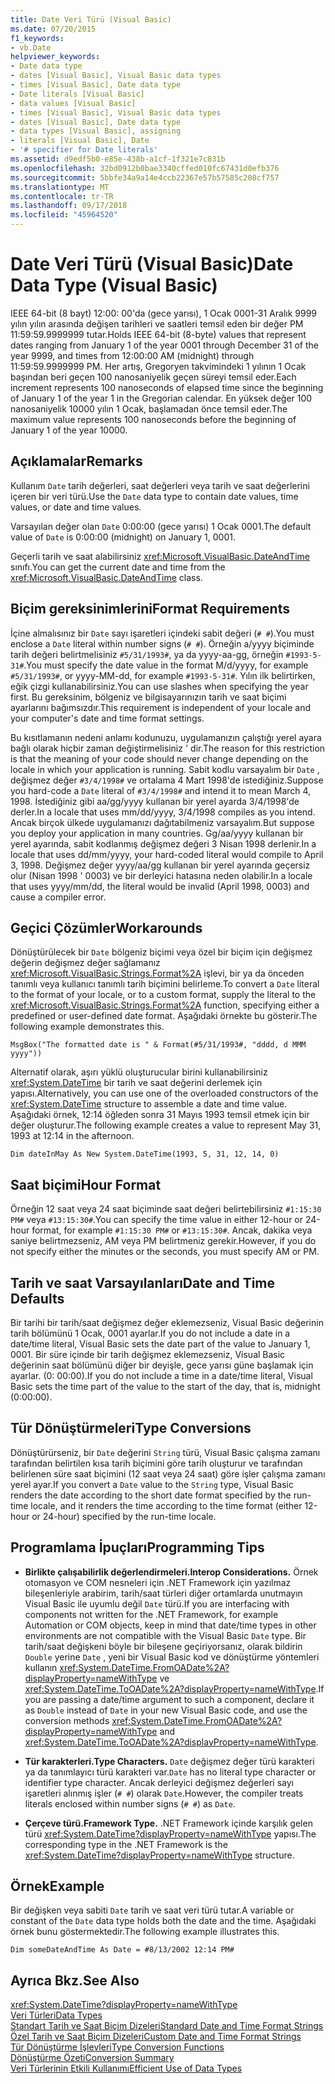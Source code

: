 ```yaml
---
title: Date Veri Türü (Visual Basic)
ms.date: 07/20/2015
f1_keywords:
- vb.Date
helpviewer_keywords:
- Date data type
- dates [Visual Basic], Visual Basic data types
- times [Visual Basic], Date data type
- Date literals [Visual Basic]
- data values [Visual Basic]
- times [Visual Basic], Visual Basic data types
- dates [Visual Basic], Date data type
- data types [Visual Basic], assigning
- literals [Visual Basic], Date
- '# specifier for Date literals'
ms.assetid: d9edf5b0-e85e-438b-a1cf-1f321e7c831b
ms.openlocfilehash: 32bd0912b0bae3340cffed010fc67431d0efb376
ms.sourcegitcommit: 5bbfe34a9a14e4ccb22367e57b57585c208cf757
ms.translationtype: MT
ms.contentlocale: tr-TR
ms.lasthandoff: 09/17/2018
ms.locfileid: "45964520"
---
```

# <a name="date-data-type-visual-basic"></a><span data-ttu-id="be8f9-102">Date Veri Türü (Visual Basic)</span><span class="sxs-lookup"><span data-stu-id="be8f9-102">Date Data Type (Visual Basic)</span></span>
<span data-ttu-id="be8f9-103">IEEE 64-bit (8 bayt) 12:00: 00'da (gece yarısı), 1 Ocak 0001-31 Aralık 9999 yılın yılın arasında değişen tarihleri ve saatleri temsil eden bir değer PM 11:59:59.9999999 tutar.</span><span class="sxs-lookup"><span data-stu-id="be8f9-103">Holds IEEE 64-bit (8-byte) values that represent dates ranging from January 1 of the year 0001 through December 31 of the year 9999, and times from 12:00:00 AM (midnight) through 11:59:59.9999999 PM.</span></span> <span data-ttu-id="be8f9-104">Her artış, Gregoryen takvimindeki 1 yılının 1 Ocak başından beri geçen 100 nanosaniyelik geçen süreyi temsil eder.</span><span class="sxs-lookup"><span data-stu-id="be8f9-104">Each increment represents 100 nanoseconds of elapsed time since the beginning of January 1 of the year 1 in the Gregorian calendar.</span></span> <span data-ttu-id="be8f9-105">En yüksek değer 100 nanosaniyelik 10000 yılın 1 Ocak, başlamadan önce temsil eder.</span><span class="sxs-lookup"><span data-stu-id="be8f9-105">The maximum value represents 100 nanoseconds before the beginning of January 1 of the year 10000.</span></span>  
  
## <a name="remarks"></a><span data-ttu-id="be8f9-106">Açıklamalar</span><span class="sxs-lookup"><span data-stu-id="be8f9-106">Remarks</span></span>  
 <span data-ttu-id="be8f9-107">Kullanım `Date` tarih değerleri, saat değerleri veya tarih ve saat değerlerini içeren bir veri türü.</span><span class="sxs-lookup"><span data-stu-id="be8f9-107">Use the `Date` data type to contain date values, time values, or date and time values.</span></span>  
  
 <span data-ttu-id="be8f9-108">Varsayılan değer olan `Date` 0:00:00 (gece yarısı) 1 Ocak 0001.</span><span class="sxs-lookup"><span data-stu-id="be8f9-108">The default value of `Date` is 0:00:00 (midnight) on January 1, 0001.</span></span>  
  
 <span data-ttu-id="be8f9-109">Geçerli tarih ve saat alabilirsiniz <xref:Microsoft.VisualBasic.DateAndTime> sınıfı.</span><span class="sxs-lookup"><span data-stu-id="be8f9-109">You can get the current date and time from the <xref:Microsoft.VisualBasic.DateAndTime> class.</span></span>  
  
## <a name="format-requirements"></a><span data-ttu-id="be8f9-110">Biçim gereksinimlerini</span><span class="sxs-lookup"><span data-stu-id="be8f9-110">Format Requirements</span></span>  
 <span data-ttu-id="be8f9-111">İçine almalısınız bir `Date` sayı işaretleri içindeki sabit değeri (`# #`).</span><span class="sxs-lookup"><span data-stu-id="be8f9-111">You must enclose a `Date` literal within number signs (`# #`).</span></span> <span data-ttu-id="be8f9-112">Örneğin a/yyyy biçiminde tarih değeri belirtmelisiniz `#5/31/1993#`, ya da yyyy-aa-gg, örneğin `#1993-5-31#`.</span><span class="sxs-lookup"><span data-stu-id="be8f9-112">You must specify the date value in the format M/d/yyyy, for example `#5/31/1993#`, or yyyy-MM-dd, for example `#1993-5-31#`.</span></span> <span data-ttu-id="be8f9-113">Yılın ilk belirtirken, eğik çizgi kullanabilirsiniz.</span><span class="sxs-lookup"><span data-stu-id="be8f9-113">You can use slashes when specifying the year first.</span></span>  <span data-ttu-id="be8f9-114">Bu gereksinim, bölgeniz ve bilgisayarınızın tarih ve saat biçimi ayarlarını bağımsızdır.</span><span class="sxs-lookup"><span data-stu-id="be8f9-114">This requirement is independent of your locale and your computer's date and time format settings.</span></span>  
  
 <span data-ttu-id="be8f9-115">Bu kısıtlamanın nedeni anlamı kodunuzu, uygulamanızın çalıştığı yerel ayara bağlı olarak hiçbir zaman değiştirmelisiniz ' dir.</span><span class="sxs-lookup"><span data-stu-id="be8f9-115">The reason for this restriction is that the meaning of your code should never change depending on the locale in which your application is running.</span></span> <span data-ttu-id="be8f9-116">Sabit kodlu varsayalım bir `Date` , değişmez değer `#3/4/1998#` ve ortalama 4 Mart 1998'de istediğiniz.</span><span class="sxs-lookup"><span data-stu-id="be8f9-116">Suppose you hard-code a `Date` literal of `#3/4/1998#` and intend it to mean March 4, 1998.</span></span> <span data-ttu-id="be8f9-117">İstediğiniz gibi aa/gg/yyyy kullanan bir yerel ayarda 3/4/1998'de derler.</span><span class="sxs-lookup"><span data-stu-id="be8f9-117">In a locale that uses mm/dd/yyyy, 3/4/1998 compiles as you intend.</span></span> <span data-ttu-id="be8f9-118">Ancak birçok ülkede uygulamanızı dağıtabilmeniz varsayalım.</span><span class="sxs-lookup"><span data-stu-id="be8f9-118">But suppose you deploy your application in many countries.</span></span> <span data-ttu-id="be8f9-119">Gg/aa/yyyy kullanan bir yerel ayarında, sabit kodlanmış değişmez değeri 3 Nisan 1998 derlenir.</span><span class="sxs-lookup"><span data-stu-id="be8f9-119">In a locale that uses dd/mm/yyyy, your hard-coded literal would compile to April 3, 1998.</span></span> <span data-ttu-id="be8f9-120">Değişmez değer yyyy/aa/gg kullanan bir yerel ayarında geçersiz olur (Nisan 1998 ' 0003) ve bir derleyici hatasına neden olabilir.</span><span class="sxs-lookup"><span data-stu-id="be8f9-120">In a locale that uses yyyy/mm/dd, the literal would be invalid (April 1998, 0003) and cause a compiler error.</span></span>  
  
## <a name="workarounds"></a><span data-ttu-id="be8f9-121">Geçici Çözümler</span><span class="sxs-lookup"><span data-stu-id="be8f9-121">Workarounds</span></span>  
 <span data-ttu-id="be8f9-122">Dönüştürülecek bir `Date` bölgeniz biçimi veya özel bir biçim için değişmez değerin değişmez değer sağlamanız <xref:Microsoft.VisualBasic.Strings.Format%2A> işlevi, bir ya da önceden tanımlı veya kullanıcı tanımlı tarih biçimini belirleme.</span><span class="sxs-lookup"><span data-stu-id="be8f9-122">To convert a `Date` literal to the format of your locale, or to a custom format, supply the literal to the <xref:Microsoft.VisualBasic.Strings.Format%2A> function, specifying either a predefined or user-defined date format.</span></span> <span data-ttu-id="be8f9-123">Aşağıdaki örnekte bu gösterir.</span><span class="sxs-lookup"><span data-stu-id="be8f9-123">The following example demonstrates this.</span></span>  
  
```  
MsgBox("The formatted date is " & Format(#5/31/1993#, "dddd, d MMM yyyy"))  
```  
  
 <span data-ttu-id="be8f9-124">Alternatif olarak, aşırı yüklü oluşturucular birini kullanabilirsiniz <xref:System.DateTime> bir tarih ve saat değerini derlemek için yapısı.</span><span class="sxs-lookup"><span data-stu-id="be8f9-124">Alternatively, you can use one of the overloaded constructors of the <xref:System.DateTime> structure to assemble a date and time value.</span></span> <span data-ttu-id="be8f9-125">Aşağıdaki örnek, 12:14 öğleden sonra 31 Mayıs 1993 temsil etmek için bir değer oluşturur.</span><span class="sxs-lookup"><span data-stu-id="be8f9-125">The following example creates a value to represent May 31, 1993 at 12:14 in the afternoon.</span></span>  
  
```  
Dim dateInMay As New System.DateTime(1993, 5, 31, 12, 14, 0)  
```  
  
## <a name="hour-format"></a><span data-ttu-id="be8f9-126">Saat biçimi</span><span class="sxs-lookup"><span data-stu-id="be8f9-126">Hour Format</span></span>  
 <span data-ttu-id="be8f9-127">Örneğin 12 saat veya 24 saat biçiminde saat değeri belirtebilirsiniz `#1:15:30 PM#` veya `#13:15:30#`.</span><span class="sxs-lookup"><span data-stu-id="be8f9-127">You can specify the time value in either 12-hour or 24-hour format, for example `#1:15:30 PM#` or `#13:15:30#`.</span></span> <span data-ttu-id="be8f9-128">Ancak, dakika veya saniye belirtmezseniz, AM veya PM belirtmeniz gerekir.</span><span class="sxs-lookup"><span data-stu-id="be8f9-128">However, if you do not specify either the minutes or the seconds, you must specify AM or PM.</span></span>  
  
## <a name="date-and-time-defaults"></a><span data-ttu-id="be8f9-129">Tarih ve saat Varsayılanları</span><span class="sxs-lookup"><span data-stu-id="be8f9-129">Date and Time Defaults</span></span>  
 <span data-ttu-id="be8f9-130">Bir tarihi bir tarih/saat değişmez değer eklemezseniz, Visual Basic değerinin tarih bölümünü 1 Ocak, 0001 ayarlar.</span><span class="sxs-lookup"><span data-stu-id="be8f9-130">If you do not include a date in a date/time literal, Visual Basic sets the date part of the value to January 1, 0001.</span></span> <span data-ttu-id="be8f9-131">Bir süre içinde bir tarih değişmez eklemezseniz, Visual Basic değerinin saat bölümünü diğer bir deyişle, gece yarısı güne başlamak için ayarlar. (0: 00:00).</span><span class="sxs-lookup"><span data-stu-id="be8f9-131">If you do not include a time in a date/time literal, Visual Basic sets the time part of the value to the start of the day, that is, midnight (0:00:00).</span></span>  
  
## <a name="type-conversions"></a><span data-ttu-id="be8f9-132">Tür Dönüştürmeleri</span><span class="sxs-lookup"><span data-stu-id="be8f9-132">Type Conversions</span></span>  
 <span data-ttu-id="be8f9-133">Dönüştürürseniz, bir `Date` değerini `String` türü, Visual Basic çalışma zamanı tarafından belirtilen kısa tarih biçimini göre tarih oluşturur ve tarafından belirlenen süre saat biçimini (12 saat veya 24 saat) göre işler çalışma zamanı yerel ayar.</span><span class="sxs-lookup"><span data-stu-id="be8f9-133">If you convert a `Date` value to the `String` type, Visual Basic renders the date according to the short date format specified by the run-time locale, and it renders the time according to the time format (either 12-hour or 24-hour) specified by the run-time locale.</span></span>  
  
## <a name="programming-tips"></a><span data-ttu-id="be8f9-134">Programlama İpuçları</span><span class="sxs-lookup"><span data-stu-id="be8f9-134">Programming Tips</span></span>  
  
-   <span data-ttu-id="be8f9-135">**Birlikte çalışabilirlik değerlendirmeleri.**</span><span class="sxs-lookup"><span data-stu-id="be8f9-135">**Interop Considerations.**</span></span> <span data-ttu-id="be8f9-136">Örnek otomasyon ve COM nesneleri için .NET Framework için yazılmaz bileşenleriyle arabirim, tarih/saat türleri diğer ortamlarda unutmayın Visual Basic ile uyumlu değil `Date` türü.</span><span class="sxs-lookup"><span data-stu-id="be8f9-136">If you are interfacing with components not written for the .NET Framework, for example Automation or COM objects, keep in mind that date/time types in other environments are not compatible with the Visual Basic `Date` type.</span></span> <span data-ttu-id="be8f9-137">Bir tarih/saat değişkeni böyle bir bileşene geçiriyorsanız, olarak bildirin `Double` yerine `Date` , yeni bir Visual Basic kod ve dönüştürme yöntemleri kullanın <xref:System.DateTime.FromOADate%2A?displayProperty=nameWithType> ve <xref:System.DateTime.ToOADate%2A?displayProperty=nameWithType>.</span><span class="sxs-lookup"><span data-stu-id="be8f9-137">If you are passing a date/time argument to such a component, declare it as `Double` instead of `Date` in your new Visual Basic code, and use the conversion methods <xref:System.DateTime.FromOADate%2A?displayProperty=nameWithType> and <xref:System.DateTime.ToOADate%2A?displayProperty=nameWithType>.</span></span>  
  
-   <span data-ttu-id="be8f9-138">**Tür karakterleri.**</span><span class="sxs-lookup"><span data-stu-id="be8f9-138">**Type Characters.**</span></span> <span data-ttu-id="be8f9-139">`Date` değişmez değer türü karakteri ya da tanımlayıcı türü karakteri var.</span><span class="sxs-lookup"><span data-stu-id="be8f9-139">`Date` has no literal type character or identifier type character.</span></span> <span data-ttu-id="be8f9-140">Ancak derleyici değişmez değerleri sayı işaretleri alınmış işler (`# #`) olarak `Date`.</span><span class="sxs-lookup"><span data-stu-id="be8f9-140">However, the compiler treats literals enclosed within number signs (`# #`) as `Date`.</span></span>  
  
-   <span data-ttu-id="be8f9-141">**Çerçeve türü.**</span><span class="sxs-lookup"><span data-stu-id="be8f9-141">**Framework Type.**</span></span> <span data-ttu-id="be8f9-142">.NET Framework içinde karşılık gelen türü <xref:System.DateTime?displayProperty=nameWithType> yapısı.</span><span class="sxs-lookup"><span data-stu-id="be8f9-142">The corresponding type in the .NET Framework is the <xref:System.DateTime?displayProperty=nameWithType> structure.</span></span>  
  
## <a name="example"></a><span data-ttu-id="be8f9-143">Örnek</span><span class="sxs-lookup"><span data-stu-id="be8f9-143">Example</span></span>  
 <span data-ttu-id="be8f9-144">Bir değişken veya sabiti `Date` tarih ve saat veri türü tutar.</span><span class="sxs-lookup"><span data-stu-id="be8f9-144">A variable or constant of the `Date` data type holds both the date and the time.</span></span> <span data-ttu-id="be8f9-145">Aşağıdaki örnek bunu göstermektedir.</span><span class="sxs-lookup"><span data-stu-id="be8f9-145">The following example illustrates this.</span></span>  
  
```  
Dim someDateAndTime As Date = #8/13/2002 12:14 PM#  
```  
  
## <a name="see-also"></a><span data-ttu-id="be8f9-146">Ayrıca Bkz.</span><span class="sxs-lookup"><span data-stu-id="be8f9-146">See Also</span></span>  
 <xref:System.DateTime?displayProperty=nameWithType>  
 [<span data-ttu-id="be8f9-147">Veri Türleri</span><span class="sxs-lookup"><span data-stu-id="be8f9-147">Data Types</span></span>](../../../visual-basic/language-reference/data-types/index.md)  
 [<span data-ttu-id="be8f9-148">Standart Tarih ve Saat Biçim Dizeleri</span><span class="sxs-lookup"><span data-stu-id="be8f9-148">Standard Date and Time Format Strings</span></span>](../../../standard/base-types/standard-date-and-time-format-strings.md)  
 [<span data-ttu-id="be8f9-149">Özel Tarih ve Saat Biçim Dizeleri</span><span class="sxs-lookup"><span data-stu-id="be8f9-149">Custom Date and Time Format Strings</span></span>](../../../standard/base-types/custom-date-and-time-format-strings.md)  
 [<span data-ttu-id="be8f9-150">Tür Dönüştürme İşlevleri</span><span class="sxs-lookup"><span data-stu-id="be8f9-150">Type Conversion Functions</span></span>](../../../visual-basic/language-reference/functions/type-conversion-functions.md)  
 [<span data-ttu-id="be8f9-151">Dönüştürme Özeti</span><span class="sxs-lookup"><span data-stu-id="be8f9-151">Conversion Summary</span></span>](../../../visual-basic/language-reference/keywords/conversion-summary.md)  
 [<span data-ttu-id="be8f9-152">Veri Türlerinin Etkili Kullanımı</span><span class="sxs-lookup"><span data-stu-id="be8f9-152">Efficient Use of Data Types</span></span>](../../../visual-basic/programming-guide/language-features/data-types/efficient-use-of-data-types.md)
